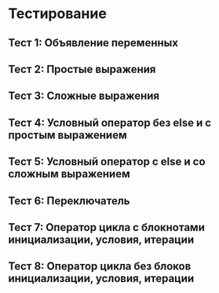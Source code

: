 # Тестирование

## Тест 1: Объявление переменных

## Тест 2: Простые выражения

## Тест 3: Сложные выражения

## Тест 4: Условный оператор без else и с простым выражением

## Тест 5: Условный оператор с else и со сложным выражением

## Тест 6: Переключатель

## Тест 7: Оператор цикла с блокнотами инициализации, условия, итерации

## Тест 8: Оператор цикла без блоков инициализации, условия, итерации
